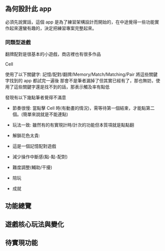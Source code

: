 ## 為何設計此 app
必須先說實話，這個 app 是為了練習架構設計而開始的，在中途覺得一些功能實作起來還蠻有趣的，決定把練習專案完整起來。

### 同類型遊戲
翻牌配對是很基本的小遊戲，商店裡也有很多作品

Cell 


使用了以下關鍵字: 記憶/配對/翻牌/Memory/Match/Matching/Pair
將這些關鍵字找到的 app 都試完一遍後
那會不是筆者漏掉了但其實已經有了，那也無妨，使用了這些關鍵字還是找不到的話，那表示觸及率有點低

發現有以下幾點筆者覺得不滿意
- 節奏很慢: 當點擊 Cell 時(有動畫的情況)，需等待第一個結束，才能點第二個。(簡單來說就是不能連點)
- 玩法一致: 雖然有的有實現計時/計次的功能但本質項就是點點翻
- 解鎖花色太貴: 


- 這是一個記憶配對遊戲
- 減少操作中斷感(點-點-配對)
- 難度調整(輔助/干擾)
- 陪玩
- 成就




## 功能總覽



## 遊戲核心玩法與變化
## 待實現功能
